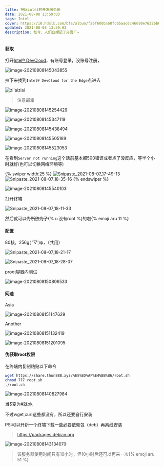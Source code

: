 ```yaml
---
title: 把玩intel的开发服务器
date: 2021-08-08 13:59:03
tags: Intel
cover: https://i0.hdslb.com/bfs/album/f26f600ba60fc65aac6c46680e76326b6a2dca36.jpg@.webp
updated: 2021-08-08 13:59:03
description: 如今，人们白嫖起了牙膏厂~
---
```


#### 获取

打开[Intel® DevCloud](https://software.intel.com/content/www/us/en/develop/tools/devcloud.html)，有账号登录，没账号注册，

![image-20210808145043855](https://i0.hdslb.com/bfs/album/70ab0fa7d6b78c00113e4fdf509ed90e33d8f85b.png@.webp)

拉下来找到`Intel® DevCloud for the Edge`点进去

![zi'aiziai](https://i0.hdslb.com/bfs/album/0efa1d202fcd93523b4b47df66f8ffd5b42fac86.png)

> 注意邮箱

![image-20210808145254426](https://i0.hdslb.com/bfs/album/909555a4dfb0cca2a3b2028e679a32127540e58e.png)

![image-20210808145347119](https://i0.hdslb.com/bfs/album/b4a0c24276c0000ba7f57ecea1a6715ea658e37b.png)

![image-20210808145438494](https://i0.hdslb.com/bfs/album/5ffac9ce9ba7e01cfbc1e8f75e04aa06ca74c337.png@.webp)

![image-20210808145505189](https://i0.hdslb.com/bfs/album/d7a29cac823190098cd7f7539ae0039c6de14f43.png)

![image-20210808145523053](https://i0.hdslb.com/bfs/album/cda894a709a5768591ba1b476ba5378889982f10.png@.webp)

在看到`Server not running`这个话前基本都500错误或者点了没反应，等半个小时就好(也可以切换网络环境等)

{% swiper width:25 %}
![Snipaste_2021-08-07_17-49-13](https://asstes.thun888.xyz/file/pic-bed/2021/08/6cb96eb2096f29a09853a404dc1f503f.webp)
![Snipaste_2021-08-07_18-35-16](https://asstes.thun888.xyz/file/pic-bed/2021/08/af67af93cf0930982014779af16e3fbb.webp)
{% endswiper %}



![image-20210808145540103](https://i0.hdslb.com/bfs/album/64382e008a7370faf48fbe86fa9e4a7e2e0cc981.png)

打开终端

![Snipaste_2021-08-07_18-11-33](https://asstes.thun888.xyz/file/pic-bed/2021/08/481501951a14dd2878ffc24041159847.png)

然后就可以~~为所欲为了~~{% u 没有root %}的啦{% emoji aru 11 %}

#### 配置

80核，256g( ‵▽′)ψ，（共用）

![Snipaste_2021-08-07_18-21-17](https://i0.hdslb.com/bfs/album/66be24a1d2241fd55f07cb6a57da3e62e10d9edd.png)

![Snipaste_2021-08-07_18-28-07](https://i0.hdslb.com/bfs/album/96b7ae52860621cc64505f85ab157e27ba4cb645.png)

proot容器内测试

![image-20210808150809533](https://i0.hdslb.com/bfs/album/2f59a92fde2ababeba2875c0e633bcf79507f2c4.png@.webp)

#### 网速

Asia

![image-20210808151147629](https://i0.hdslb.com/bfs/album/025702cd24eb25032b72130b0b2f7338a6f9887a.png@.webp)

Another

![image-20210808151132419](https://i0.hdslb.com/bfs/album/5ab9b54d5b2e132c830cde770ff2da63e1a687ba.png@.webp)

![image-20210808151201095](https://i0.hdslb.com/bfs/album/66f9de085b4020a6cdf9d5b92a5190011440080e.png@.webp)



#### 伪获取root权限

在终端内复制粘贴以下命令

```bash
wget https://share.thun888.xyz/%E8%BD%AF%E4%BB%B6/root.sh
chmod 777 root.sh
./root.sh
```

![image-20210808140827984](https://i0.hdslb.com/bfs/album/6619c36a9f57e6322a0e125d93130accc2cf34f2.png)

当$变为#就ok

不过wget,curl这些都没有，所以还要自行安装

PS:可以开新一个终端下载一些必要依赖包（deb）再离线安装

> https://packages.debian.org

![image-20210808143134070](https://i0.hdslb.com/bfs/album/d5cc376d6bed2cfab939795ca8aa69244f8dae21.png)

> 该服务器使用时间只有10小时，但10小时后还可以再来一次{% emoji aru 51 %}



